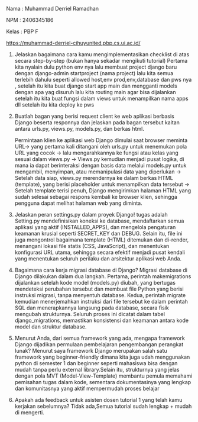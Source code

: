 Nama : Muhammad Derriel Ramadhan

NPM : 2406345186

Kelas : PBP F


https://muhammad-derriel-cihuyunited.pbp.cs.ui.ac.id/

1. Jelaskan bagaimana cara kamu mengimplementasikan checklist di atas secara step-by-step (bukan hanya sekadar mengikuti tutorial)
    Pertama kita nyalain dulu python env nya lalu membuat project django baru dengan django-admin startproject (nama project) lalu kita semua terlebih dahulu seperti allowed host,env prod,env,database dan pws nya , setelah itu kita buat django start app main dan mengganti models dengan apa yag disuruh lalu kita routing main agar bisa dijalankan setelah itu kita buat fungsi dalam views untuk menampilkan nama apps dll setelah itu kita deploy ke pws

2. Buatlah bagan yang berisi request client ke web aplikasi berbasis Django beserta responnya dan jelaskan pada bagan tersebut kaitan antara urls.py, views.py, models.py, dan berkas html.

    Permintaan klien ke aplikasi web Django dimulai saat browser meminta URL-> yang pertama kali ditangani oleh urls.py untuk menemukan pola URL yang cocok -> lalu mengarahkannya ke fungsi atau kelas yang sesuai dalam views.py -> Views.py kemudian menjadi pusat logika, di mana ia dapat berinteraksi dengan basis data melalui models.py untuk mengambil, menyimpan, atau memanipulasi data yang diperlukan ->  Setelah data siap, views.py merendernya ke dalam berkas HTML (template), yang berisi placeholder untuk menampilkan data tersebut -> Setelah template terisi penuh, Django mengirimkan halaman HTML yang sudah selesai sebagai respons kembali ke browser klien, sehingga pengguna dapat melihat halaman web yang diminta.
3.  Jelaskan peran settings.py dalam proyek Django!
    tugas adalah Setting.py mendefinisikan koneksi ke database, mendaftarkan semua aplikasi yang aktif (INSTALLED_APPS), dan mengelola pengaturan keamanan krusial seperti SECRET_KEY dan DEBUG. Selain itu, file ini juga mengontrol bagaimana template (HTML) ditemukan dan di-render, menangani lokasi file statis (CSS, JavaScript), dan menentukan konfigurasi URL utama, sehingga secara efektif menjadi pusat kendali yang menentukan seluruh perilaku dan arsitektur aplikasi web Anda.
4.  Bagaimana cara kerja migrasi database di Django?
    Migrasi database di Django dilakukan dalam dua langkah. Pertama, perintah makemigrations dijalankan setelah kode model (models.py) diubah, yang bertugas mendeteksi perubahan tersebut dan membuat file Python yang berisi instruksi migrasi, tanpa menyentuh database. Kedua, perintah migrate kemudian menerjemahkan instruksi dari file tersebut ke dalam perintah SQL dan menerapkannya langsung pada database, secara fisik mengubah strukturnya. Seluruh proses ini dicatat dalam tabel django_migrations, memastikan konsistensi dan keamanan antara kode model dan struktur database.
5.  Menurut Anda, dari semua framework yang ada, mengapa framework Django dijadikan permulaan pembelajaran pengembangan perangkat lunak?
    Menurut saya framework Django merupakan salah satu framework yang beginner-friendly dimana kita juga udah menggunakan python di semester 1 dan beginner seperti mahasiswa bisa dengan mudah tanpa perlu external library.Selain itu, strukturnya yang jelas dengan pola MVT (Model-View-Template) membantu pemula memahami pemisahan tugas dalam kode, sementara dokumentasinya yang lengkap dan komunitasnya yang aktif mempermudah proses belajar
6.  Apakah ada feedback untuk asisten dosen tutorial 1 yang telah kamu kerjakan sebelumnya?
    Tidak ada,Semua tutorial sudah lengkap + mudah di mengerti.